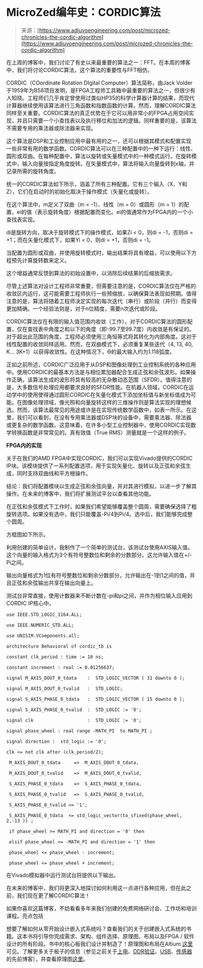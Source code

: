 <!--yml

category: 未分类

date: 2024-05-27 14:55:07

-->

# MicroZed编年史：CORDIC算法

> 来源：[https://www.adiuvoengineering.com/post/microzed-chronicles-the-cordic-algorithm](https://www.adiuvoengineering.com/post/microzed-chronicles-the-cordic-algorithm)

在上周的博客中，我们讨论了有史以来最重要的算法之一：FFT。在本周的博客中，我们将讨论CORDIC算法，这个算法的重要性与FFT相仿。

CORDIC（COordinate Rotation DIgital Computer）算法简称，由Jack Volder于1959年为B58项目发明，是FPGA工程师工具箱中最重要的算法之一，但很少有人知晓。工程师们几乎肯定曾使用过类似HP35的科学计算器计算的结果，而现代计算器继续使用该算法进行三角函数和指数函数的计算。然而，理解CORDIC算法同样至关重要。CORDIC算法的真正优势在于它可以用非常小的FPGA占用空间实现，并且只需要一个小查找表以及执行移位和加法的逻辑。同样重要的是，该算法不需要专用的乘法器或除法器来实现。

这个算法是DSP和工业控制应用中最有用的之一，还可以根据其模式和配置实现一些非常有用的数学函数。CORDIC算法可以在三种配置中的一种下运行：线性、圆形或双曲。在每种配置中，算法以旋转或矢量模式中的一种模式运行。在旋转模式中，输入向量按指定角度旋转。在矢量模式中，算法将输入向量旋转到x轴，并记录所需的旋转角度。

统一的CORDIC算法如下所示，涵盖了所有三种配置。它有三个输入（X、Y和Z），它们在启动时的初始化取决于操作模式（矢量化或旋转）。

在这个算法中，m定义了双曲（m = -1）、线性（m = 0）或圆形（m = 1）的配置，ei的值（表示旋转角度）根据配置而变化。ei的值通常作为FPGA内的一个小查找表实现。

di是旋转方向，取决于旋转模式下的操作模式，如果Zi < 0，则di = -1，否则di = +1；而在矢量化模式下，如果Yi < 0，则di = +1，否则di = -1。

当配置为圆形或双曲，并使用旋转模式时，输出结果将具有增益，可以使用以下方程预先计算旋转数来定义。

这个增益通常反馈到算法的初始设置中，以消除后续结果的后缩放需求。

尽管上述算法对设计工程师非常重要，但需要注意的是，CORDIC算法仅在严格的收敛区内运行，这可能需要工程师执行一些预缩放，以确保算法表现如预期。值得注意的是，算法将随着工程师决定实现的每次迭代（串行）或阶段（并行）而变得更加精确。一个经验法则是，对于n位精度，需要n次迭代或阶段。

CORDIC算法仅在有限的输入值范围内收敛（工作）。对于CORDIC算法的圆形配置，仅在查找表中角度之和以下的角度（即-99.7至99.7度）内收敛是有保证的。对于超出此范围的角度，工程师必须使用三角恒等式将其转化为内部角度。这对于线性配置的收敛同样适用。然而，在双曲模式下，必须重复某些迭代（4, 13, 40, K… 3K+1）以获得收敛性。在这种情况下，Ɵ的最大输入约为1.118弧度。

正如之前所述，CORDIC广泛应用于从DSP和图像处理到工业控制系统的各种应用中。使用CORDIC的最基本方法是与相位累加器配合生成正弦和余弦波形。如果操作正确，该算法生成的波形将具有较高的无杂散动态范围（SFDR）。值得注意的是，大多数信号处理应用都要求良好的SFDR性能。在机器人领域，CORDIC在运动学中的使用使得通过圆形CORDIC在矢量化模式下添加坐标值与新坐标值成为可能。在图像处理领域，像光照和向量旋转这样的三维操作则是算法实现的理想候选。然而，该算法最常见的用途或许是在实现传统数学函数中，如表一所示。在这里，我们可以看到，在没有专用乘法器或DSP块的设备中，需要乘法器、除法器或更复杂的数学函数。这意味着，在许多小型工业控制器中，使用CORDIC实现数学转换函数是非常常见的。真有效值（True RMS）测量就是一个这样的例子。

**FPGA内的实现**

关于在我们的AMD FPGA中实现CORDIC，我们可以实现Vivado提供的CORDIC IP块。该模块提供了一系列配置选项，用于实现矢量化、旋转以及正弦和余弦生成，同时支持双曲线和平方根操作。

结论：我们将配置模块以生成正弦和余弦向量，并对其进行模拟，以进一步了解其操作。在未来的博客中，我们将扩展测试平台以查看其他功能。

在正弦和余弦模式下工作时，如果我们希望能够覆盖整个圆周，需要确保选择了粗旋转选项。如果没有选中，我们只能覆盖-Pi/4到Pi/4。选中后，我们能够完成整个圆周。

方框图如下所示。

利用创建的简单设计，我制作了一个简单的测试台，该测试台使用AXIS输入值。这个向量的输入格式为3个有符号整数位和剩余的分数部分。这允许输入值在+/- Pi之间。

输出向量格式为1位有符号整数位和剩余分数部分，允许输出在-1到1之间的值，并且正弦和余弦输出共享在输出向量上。

测试台非常直接，使用计数器来不断计数在-pi和pi之间，并作为相位输入应用到CORDIC IP核心中。

```
use IEEE.STD_LOGIC_1164.ALL;
```

```
use IEEE.NUMERIC_STD.ALL;
```

```
use UNISIM.VComponents.all;
```

```
architecture Behavioral of cordic_tb is
```

```
constant clk_period : time := 10 ns;
```

```
constant increment : real := 0.01256637;
```

```
signal M_AXIS_DOUT_0_tdata    :  STD_LOGIC_VECTOR ( 31 downto 0 );
```

```
signal M_AXIS_DOUT_0_tvalid   :  STD_LOGIC; 
```

```
signal S_AXIS_PHASE_0_tdata   :  STD_LOGIC_VECTOR ( 15 downto 0 ); 
```

```
signal S_AXIS_PHASE_0_tvalid  :  STD_LOGIC := '0'; 
```

```
signal clk                    :  STD_LOGIC := '0'; 
```

```
signal phase_wheel : real range -MATH_PI  to MATH_PI ; 
```

```
signal direction :  std_logic := '0'; 
```

```
clk <= not clk after (clk_period/2);
```

```
 M_AXIS_DOUT_0_tdata     =>  M_AXIS_DOUT_0_tdata, 
```

```
 M_AXIS_DOUT_0_tvalid    =>  M_AXIS_DOUT_0_tvalid, 
```

```
 S_AXIS_PHASE_0_tdata    =>  S_AXIS_PHASE_0_tdata, 
```

```
 S_AXIS_PHASE_0_tvalid   =>  S_AXIS_PHASE_0_tvalid, 
```

```
 S_AXIS_PHASE_0_tvalid <= '1';
```

```
 S_AXIS_PHASE_0_tdata  <= std_logic_vector(to_sfixed(phase_wheel, 2,-13 )) ; 
```

```
 if phase_wheel >= MATH_PI and direction = '0' then
```

```
 elsif phase_wheel <= -MATH_PI and direction = '1' then 
```

```
 phase_wheel <= phase_wheel - increment;
```

```
 phase_wheel <= phase_wheel + increment;
```

在Vivado模拟器中运行测试台将提供以下输出。

在未来的博客中，我们将更深入地探讨如何利用这一点进行各种应用，但在此之前，我们现在更了解CORDIC算法！

如果你喜欢这篇博客，不妨看看多年来我们创建的免费网络研讨会、工作坊和培训课程。亮点包括

想要了解如何从零开始设计嵌入式系统吗？查看我们的关于创建嵌入式系统的书籍。这本书将引导你完成需求、架构、组件选择、原理图、布局以及FPGA / 软件设计的所有阶段。书中的核心板我们设计并制造了！原理图和布局在Altium [这里](https://www.e3designers.com/altium-365)可见。了解更多关于板子的信息（参见之前关于[上电](https://www.adiuvoengineering.com/post/microzed-chronicles-configuring-zynq-on-a-custom-board)、[DDR验证](https://www.adiuvoengineering.com/post/microzed-chronicles-validating-your-custom-zynq-board-memory)、[USB](https://www.adiuvoengineering.com/post/microzed-chronicles-smart-sensor-iot-board-getting-usb-up-and-running)、[传感器](https://www.adiuvoengineering.com/post/microzed-chronicles-petalinux-i2c-in-the-ps-and-axi-iic)的先前博客），并查看原理图[这里](https://www.adiuvoengineering.com/post/sensorsthink-board-schematic)。
